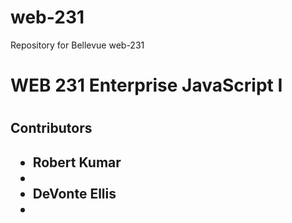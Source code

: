 # web-231
Repository for Bellevue web-231
<h1>WEB 231 Enterprise JavaScript I<h1>
<h2>Contributors<h2>
<ul>
    <li>Robert Kumar<li>
    <li>DeVonte Ellis<li>
</ul>
<a href="index.html">